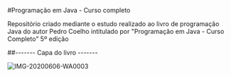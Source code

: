 
#Programação em Java - Curso completo

Repositório criado mediante o estudo realizado ao livro de programação Java do autor Pedro Coelho intitulado por "Programação em Java - Curso Completo" 5º edição

##------- Capa do livro -------

![IMG-20200606-WA0003](https://user-images.githubusercontent.com/40174805/84052882-74141480-a9b1-11ea-8b54-81ffea4da112.png)

